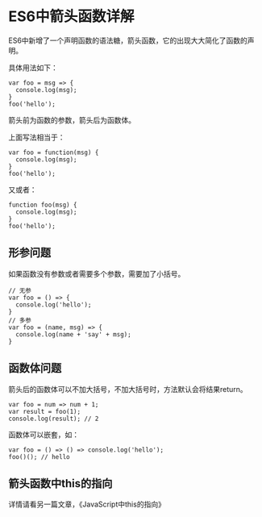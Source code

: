 # ES6中箭头函数详解

ES6中新增了一个声明函数的语法糖，箭头函数，它的出现大大简化了函数的声明。

具体用法如下：

    var foo = msg => {
      console.log(msg);
    }
    foo('hello');

箭头前为函数的参数，箭头后为函数体。

上面写法相当于：

    var foo = function(msg) {
      console.log(msg);
    }
    foo('hello');

又或者：

    function foo(msg) {
      console.log(msg);
    }
    foo('hello');

## 形参问题

如果函数没有参数或者需要多个参数，需要加了小括号。

    // 无参
    var foo = () => {
      console.log('hello');
    }
    // 多参
    var foo = (name, msg) => {
      console.log(name + 'say' + msg);
    }

## 函数体问题

箭头后的函数体可以不加大括号，不加大括号时，方法默认会将结果return。

    var foo = num => num + 1;
    var result = foo(1);
    console.log(result); // 2

函数体可以嵌套，如：

    var foo = () => () => console.log('hello');
    foo()(); // hello

## 箭头函数中this的指向

详情请看另一篇文章，《JavaScript中this的指向》